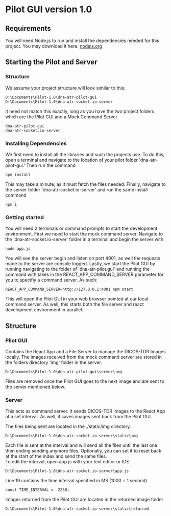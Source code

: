 # Pilot GUI version 1.0

## Requirements
You will need Node.js to run and install the dependencies needed for this project. You may download it here: [nodejs.org](https://nodejs.org/)

## Starting the Pilot and Server
### Structure

We assume your project structure will look similar to this:
```
D:\Documents\Pilot-1.0\dna-atr-pilot-gui
D:\Documents\Pilot-1.0\dna-atr-socket.io-server
```
It need not match this exactly, long as you have the two project folders which are the Pilot GUI and a Mock Command Server
```
dna-atr-pilot-gui
dna-atr-socket.io-server
```
### Installing Dependencies
We first need to install all the libraries and such the projects use. To do this, open a terminal and navigate to the location of your pilot folder 'dna-atr-pilot-gui.' Then run the command
```
npm install
```
This may take a minute, as it must fetch the files needed. Finally, navigate to the server folder 'dna-atr-socket.io-server' and run the same install command
```
npm i
``` 

### Getting started

You will need 2 terminals or command prompts to start the development environment.
First we need to start the mock command server. Navigate to the 'dna-atr-socket.io-server' folder in a terminal and begin the server with
```
node app.js
```
You will see the server begin and listen on port 4001, as well the requests made to the server are console logged. 
Lastly, we start the Pilot GUI by running navigating to the folder of 'dna-atr-pilot.gui' and running the command with takes in the REACT_APP_COMMAND_SERVER parameter for you to specifiy a command server. As such:
```
REACT_APP_COMMAND_SERVER=http://127.0.0.1:4001 npm start
```
This will open the Pilot GUI in your web browser pointed at our local command server. As well, this starts both the file server and react development environment in parallel. 

## Structure

### Pilot GUI
Contains the React App and a File Server to manage the DICOS-TDR Images locally. The images received from the mock command server are stored in the folders directory 'img' folder in the server. 
```
D:\Documents\Pilot-1.0\dna-atr-pilot-gui\server\img
```
Files are removed once the Pilot GUI goes to the next image and are sent to the server mentioned below.
### Server
This acts as command server. It sends DICOS-TDR images to the React App at a set interval. As well, it saves images sent back from the Pilot GUI. 

The files being sent are located in the ./static/img directory.
```
D:\Documents\Pilot-1.0\dna-atr-socket.io-server\static\img
```
Each file is sent at the interval and will send all the files until the last one then ending sending anymore files. Optionally, you can set it to reset back at the start of the index and send the same files.  
To edit the interval, open app.js with your text editor or IDE
```
D:\Documents\Pilot-1.0\dna-atr-socket.io-server\app.js
```
Line 19 contains the time interval specified in MS (1000 = 1 second)
```
const TIME_INTERVAL =  2250;
```

Images returned from the Pilot GUI are located in the returned image folder
```
D:\Documents\Pilot-1.0\dna-atr-socket.io-server\static\returned
```